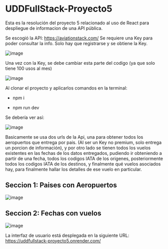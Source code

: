 # UDDFullStack-Proyecto5


Esta es la resolución del proyecto 5 relacionado al uso de React para despliegue de informacion de una API pública.

Se escogió la API: https://aviationstack.com/
Se requiere una Key para poder consultar la info. Solo hay que registrarse y se obtiene la Key.

![image](https://github.com/user-attachments/assets/e6b3a202-953f-4418-a545-8092f95ab1b2)

Una vez con la Key, se debe cambiar esta parte del codigo (ya que solo tiene 100 usos al mes)

![image](https://github.com/user-attachments/assets/4d12e527-1484-4eb3-a4a8-73f6c9cb788f)

Al clonar el proyecto y aplicarlos comandos en la terminal: 

  - npm i
  
  - npm run dev

Se debería ver así:

![image](https://github.com/user-attachments/assets/cc2cb374-6e76-43d5-921f-010fc8340d9a)

Basicamente se usa dos urls de la Api, una para obtener todos los aeropuertos que entrega por pais. (Al ser un Key no premium, solo entrega un porcion de información), y por otro lado se tienen todos los vuelos existentes en las fechas de los datos entregados, pudiendo ir obteniendo a partir de una fecha, todos los codigos IATA de los origenes, posteriormente todos los codigos IATA de los destinos, y finalmente qué vuelos asociados hay, para finalmente hallar los detalles de ese vuelo en particular.

## Seccion 1: Paises con Aeropuertos

![image](https://github.com/user-attachments/assets/c9de3797-57d9-4f6e-b0d9-64b9cbc26d44)


## Seccion 2: Fechas con vuelos

![image](https://github.com/user-attachments/assets/d1e5db83-f576-49c3-87e9-c6f9a8b4b8c2)


La interfaz de usuario está desplegada en la siguiente URL: https://uddfullstack-proyecto5.onrender.com/


